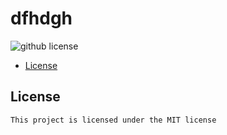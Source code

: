 # dfhdgh
![github license](https://img.shields.io/badge/license-MIT-blue.svg)

* [License](#license)
## License
    
    This project is licensed under the MIT license
